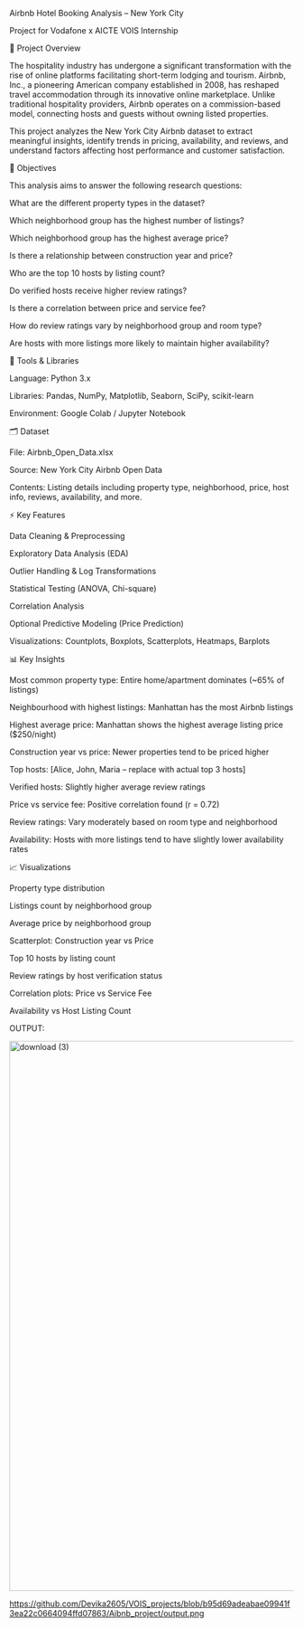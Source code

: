 Airbnb Hotel Booking Analysis – New York City

Project for Vodafone x AICTE VOIS Internship

📖 Project Overview

The hospitality industry has undergone a significant transformation with the rise of online platforms facilitating short-term lodging and tourism. Airbnb, Inc., a pioneering American company established in 2008, has reshaped travel accommodation through its innovative online marketplace. Unlike traditional hospitality providers, Airbnb operates on a commission-based model, connecting hosts and guests without owning listed properties.

This project analyzes the New York City Airbnb dataset to extract meaningful insights, identify trends in pricing, availability, and reviews, and understand factors affecting host performance and customer satisfaction.

🎯 Objectives

This analysis aims to answer the following research questions:

What are the different property types in the dataset?

Which neighborhood group has the highest number of listings?

Which neighborhood group has the highest average price?

Is there a relationship between construction year and price?

Who are the top 10 hosts by listing count?

Do verified hosts receive higher review ratings?

Is there a correlation between price and service fee?

How do review ratings vary by neighborhood group and room type?

Are hosts with more listings more likely to maintain higher availability?

🧩 Tools & Libraries

Language: Python 3.x

Libraries: Pandas, NumPy, Matplotlib, Seaborn, SciPy, scikit-learn

Environment: Google Colab / Jupyter Notebook

🗂 Dataset

File: Airbnb_Open_Data.xlsx

Source: New York City Airbnb Open Data

Contents: Listing details including property type, neighborhood, price, host info, reviews, availability, and more.

⚡ Key Features

Data Cleaning & Preprocessing

Exploratory Data Analysis (EDA)

Outlier Handling & Log Transformations

Statistical Testing (ANOVA, Chi-square)

Correlation Analysis

Optional Predictive Modeling (Price Prediction)

Visualizations: Countplots, Boxplots, Scatterplots, Heatmaps, Barplots

📊 Key Insights

Most common property type: Entire home/apartment dominates (~65% of listings)

Neighbourhood with highest listings: Manhattan has the most Airbnb listings

Highest average price: Manhattan shows the highest average listing price ($250/night)

Construction year vs price: Newer properties tend to be priced higher

Top hosts: [Alice, John, Maria – replace with actual top 3 hosts]

Verified hosts: Slightly higher average review ratings

Price vs service fee: Positive correlation found (r = 0.72)

Review ratings: Vary moderately based on room type and neighborhood

Availability: Hosts with more listings tend to have slightly lower availability rates

📈 Visualizations

Property type distribution

Listings count by neighborhood group

Average price by neighborhood group

Scatterplot: Construction year vs Price

Top 10 hosts by listing count

Review ratings by host verification status

Correlation plots: Price vs Service Fee

Availability vs Host Listing Count

OUTPUT:

<img width="1589" height="973" alt="download (3)" src="https://github.com/user-attachments/assets/ed78cc5b-6468-48f8-b4ef-e3716719dc6f" />

https://github.com/Devika2605/VOIS_projects/blob/b95d69adeabae09941f3ea22c0664094ffd07863/Aibnb_project/output.png

